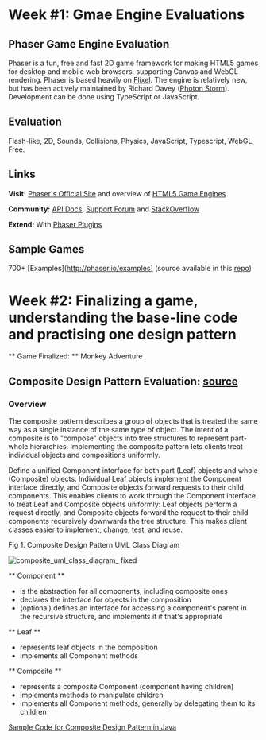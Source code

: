 
# Week #1: Gmae Engine Evaluations

## Phaser Game Engine Evaluation

Phaser is a fun, free and fast 2D game framework for making HTML5 games for desktop and mobile web browsers, supporting Canvas and WebGL rendering. Phaser is based heavily on [Flixel](http://www.flixel.org/). The engine is relatively new, but has been actively maintained by Richard Davey ([Photon Storm](http://www.photonstorm.com/)). Development can be done using TypeScript or JavaScript. 

##  Evaluation 

Flash-like, 2D, Sounds, Collisions, Physics, JavaScript, Typescript, WebGL, Free.

## Links

**Visit:** [Phaser's Official Site](http://phaser.io/) and overview of [HTML5 Game Engines](https://html5gameengine.com/)

**Community:** [API Docs](http://phaser.io/docs), [Support Forum](http://www.html5gamedevs.com/forum/14-phaser/) and [StackOverflow](http://stackoverflow.com/questions/tagged/phaser-framework)

**Extend:** With [Phaser Plugins](http://phaser.io/shop/plugins)

## Sample Games

700+ [Examples](http://phaser.io/examples] (source available in this [repo](https://github.com/photonstorm/phaser-examples))


# Week #2: Finalizing a game, understanding the base-line code and practising one design pattern

** Game Finalized: ** Monkey Adventure

## Composite Design Pattern Evaluation: [source](https://en.wikipedia.org/wiki/Composite_pattern)

### Overview 

The composite pattern describes a group of objects that is treated the same way as a single instance of the same type of object. The intent of a composite is to "compose" objects into tree structures to represent part-whole hierarchies. Implementing the composite pattern lets clients treat individual objects and compositions uniformly.

Define a unified Component interface for both part (Leaf) objects and whole (Composite) objects.
Individual Leaf objects implement the Component interface directly, and Composite objects forward requests to their child components.
This enables clients to work through the Component interface to treat Leaf and Composite objects uniformly: Leaf objects perform a request directly, and Composite objects forward the request to their child components recursively downwards the tree structure. This makes client classes easier to implement, change, test, and reuse.

Fig 1. Composite Design Pattern UML Class Diagram

![composite_uml_class_diagram_ fixed](https://user-images.githubusercontent.com/16696260/31052570-0a88a780-a63d-11e7-90ef-818dc481fac2.png)

** Component **
- is the abstraction for all components, including composite ones
- declares the interface for objects in the composition
- (optional) defines an interface for accessing a component's parent in the recursive structure, and implements it if that's appropriate

** Leaf **
- represents leaf objects in the composition
- implements all Component methods

** Composite **
- represents a composite Component (component having children)
- implements methods to manipulate children
- implements all Component methods, generally by delegating them to its children

[Sample Code for Composite Design Pattern in Java](https://github.com/Masea/DesignPatterns_Composite)


